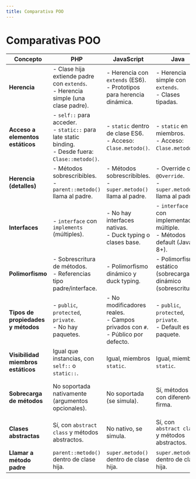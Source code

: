 ```yaml
---
title: Comparativa POO
---
```

# Comparativas POO
| Concepto                           | PHP                                                                                                     | JavaScript                                                                         | Java                                                                       | Python                                                                   |
| ---------------------------------- | ------------------------------------------------------------------------------------------------------- | ---------------------------------------------------------------------------------- | -------------------------------------------------------------------------- | ------------------------------------------------------------------------ |
| **Herencia**                       | - Clase hija extiende padre con `extends`.<br>- Herencia simple (una clase padre).                      | - Herencia con `extends` (ES6).<br>- Prototipos para herencia dinámica.            | - Herencia simple con `extends`.<br>- Clases tipadas.                      | - Herencia simple con `(ClasePadre)`.<br>- Soporta herencia múltiple.    |
| **Acceso a elementos estáticos**   | - `self::` para acceder.<br>- `static::` para late static binding.<br>- Desde fuera: `Clase::metodo()`. | - `static` dentro de clase ES6.<br>- Acceso: `Clase.metodo()`.                     | - `static` en miembros.<br>- Acceso: `Clase.metodo()`.                     | - `@staticmethod` para métodos estáticos.<br>- Acceso: `Clase.metodo()`. |
| **Herencia (detalles)**            | - Métodos sobrescribibles.<br>- `parent::metodo()` llama al padre.                                      | - Métodos sobrescribibles.<br>- `super.metodo()` llama al padre.                   | - Override con `@Override`.<br>- `super.metodo()` llama al padre.          | - Métodos sobrescribibles.<br>- `super().metodo()` llama al padre.       |
| **Interfaces**                     | - `interface` con `implements` (múltiples).                                                             | - No hay interfaces nativas.<br>- Duck typing o clases base.                       | - `interface` con implementación múltiple.<br>- Métodos default (Java 8+). | - No interfaces nativas.<br>- Uso de clases abstractas (`abc` module).   |
| **Polimorfismo**                   | - Sobrescritura de métodos.<br>- Referencias tipo padre/interface.                                      | - Polimorfismo dinámico y duck typing.                                             | - Polimorfismo estático (sobrecarga) y dinámico (sobrescritura).           | - Polimorfismo dinámico por herencia y duck typing.                      |
| **Tipos de propiedades y métodos** | - `public`, `protected`, `private`.<br>- No hay paquetes.                                               | - No modificadores reales.<br>- Campos privados con `#`.<br>- Público por defecto. | - `public`, `protected`, `private`.<br>- Default es paquete.               | - No hay modificadores.<br>- Convención: `_protected`, `__private`.      |
| **Visibilidad miembros estáticos** | Igual que instancias, con `self::` o `static::`.                                                        | Igual, miembros `static`.                                                          | Igual, miembros `static`.                                                  | Igual, con `@staticmethod`.                                              |
| **Sobrecarga de métodos**          | No soportada nativamente (argumentos opcionales).                                                       | No soportada (se simula).                                                          | Sí, métodos con diferente firma.                                           | No soportada nativamente (se simula con argumentos opcionales).          |
| **Clases abstractas**              | Sí, con `abstract class` y métodos abstractos.                                                          | No nativo, se simula.                                                              | Sí, con `abstract class` y métodos abstractos.                             | Sí, con `abc` module y decorador `@abstractmethod`.                      |
| **Llamar a método padre**          | `parent::metodo()` dentro de clase hija.                                                                | `super.metodo()` dentro de clase hija.                                             | `super.metodo()` dentro de clase hija.                                     | `super().metodo()` dentro de clase hija.                                 |
